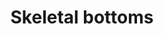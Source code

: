 ---
layout: item
title: Skeletal bottoms
item-id: 6141
datatable: true
id: 6141
name: "Skeletal bottoms"
members: true
lowalch: 16000
highalch: 24000
examine: "A superior set of strengthened slacks for any self respecting seer."
monsters:
  - id: 2266
    name: "Dagannoth Prime"
    members: true
    combat_level: 303
    wiki_url: "https://oldschool.runescape.wiki/w/Dagannoth_Prime"
    drops:
      - quantity: "1"
        rarity: 0.0078125
    image: "https://oldschool.runescape.wiki/images/thumb/8/8b/Dagannoth_Prime.png/200px-Dagannoth_Prime.png?945b1"
---